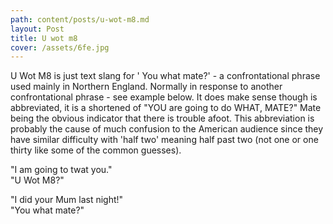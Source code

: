 ```yaml
---
path: content/posts/u-wot-m8.md
layout: Post
title: U wot m8
cover: /assets/6fe.jpg
---
```


U Wot M8 is just text slang for ' You what mate?' - a confrontational phrase used mainly in Northern England. Normally in response to another confrontational phrase - see example below. It does make sense though is abbreviated, it is a shortened of "YOU are going to do WHAT, MATE?" Mate being the obvious indicator that there is trouble afoot. This abbreviation is probably the cause of much confusion to the American audience since they have similar difficulty with 'half two' meaning half past two (not one or one thirty like some of the common guesses).

"I am going to twat you."  
"U Wot M8?"

"I did your Mum last night!"  
"You what mate?"
